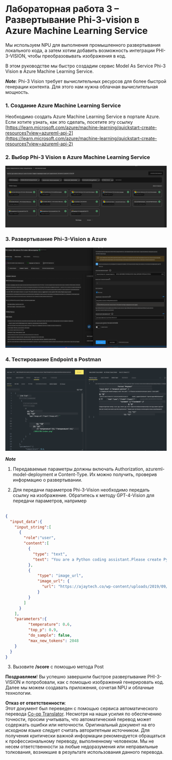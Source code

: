 <!--
CO_OP_TRANSLATOR_METADATA:
{
  "original_hash": "20cb4e6ac1686248e8be913ccf6c2bc2",
  "translation_date": "2025-07-17T04:03:56+00:00",
  "source_file": "md/02.Application/02.Code/Phi3/VSCodeExt/HOL/AIPC/03.DeployPhi3VisionOnAzure.md",
  "language_code": "ru"
}
-->
# **Лабораторная работа 3 – Развертывание Phi-3-vision в Azure Machine Learning Service**

Мы используем NPU для выполнения промышленного развертывания локального кода, а затем хотим добавить возможность интеграции PHI-3-VISION, чтобы преобразовывать изображения в код.

В этом руководстве мы быстро создадим сервис Model As Service Phi-3 Vision в Azure Machine Learning Service.

***Note***: Phi-3 Vision требует вычислительных ресурсов для более быстрой генерации контента. Для этого нам нужна облачная вычислительная мощность.


### **1. Создание Azure Machine Learning Service**

Необходимо создать Azure Machine Learning Service в портале Azure. Если хотите узнать, как это сделать, посетите эту ссылку [https://learn.microsoft.com/azure/machine-learning/quickstart-create-resources?view=azureml-api-2](https://learn.microsoft.com/azure/machine-learning/quickstart-create-resources?view=azureml-api-2)


### **2. Выбор Phi-3 Vision в Azure Machine Learning Service**

![Catalog](../../../../../../../../../translated_images/vison_catalog.f979823d5bde8aef2c37a3a9686f6c5d0c521f93730447798ea6fb580091443f.ru.png)


### **3. Развертывание Phi-3-Vision в Azure**


![Deploy](../../../../../../../../../translated_images/vision_deploy.a8114ccd849a957272bf30959bdef166b21a0fac4c4f0129dab0106b97104772.ru.png)


### **4. Тестирование Endpoint в Postman**


![Test](../../../../../../../../../translated_images/vision_test.0b9c1b1d414131d03398c88fc1b79d839e7946c2ae5c9fd170a2894c271e2993.ru.png)


***Note***

1. Передаваемые параметры должны включать Authorization, azureml-model-deployment и Content-Type. Их можно получить, проверив информацию о развертывании.

2. Для передачи параметров Phi-3-Vision необходимо передать ссылку на изображение. Обратитесь к методу GPT-4-Vision для передачи параметров, например

```json

{
  "input_data":{
    "input_string":[
      {
        "role":"user",
        "content":[ 
          {
            "type": "text",
            "text": "You are a Python coding assistant.Please create Python code for image "
          },
          {
              "type": "image_url",
              "image_url": {
                "url": "https://ajaytech.co/wp-content/uploads/2019/09/index.png"
              }
          }
        ]
      }
    ],
    "parameters":{
          "temperature": 0.6,
          "top_p": 0.9,
          "do_sample": false,
          "max_new_tokens": 2048
    }
  }
}

```

3. Вызовите **/score** с помощью метода Post

**Поздравляем**! Вы успешно завершили быстрое развертывание PHI-3-VISION и попробовали, как с помощью изображений генерировать код. Далее мы можем создавать приложения, сочетая NPU и облачные технологии.

**Отказ от ответственности**:  
Этот документ был переведен с помощью сервиса автоматического перевода [Co-op Translator](https://github.com/Azure/co-op-translator). Несмотря на наши усилия по обеспечению точности, просим учитывать, что автоматический перевод может содержать ошибки или неточности. Оригинальный документ на его исходном языке следует считать авторитетным источником. Для получения критически важной информации рекомендуется обращаться к профессиональному переводу, выполненному человеком. Мы не несем ответственности за любые недоразумения или неправильные толкования, возникшие в результате использования данного перевода.